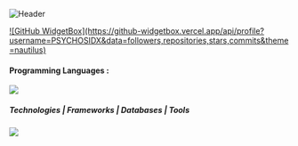 

![Header](https://user-images.githubusercontent.com/63893110/200409903-2ec0df58-5132-45d6-a4eb-6de7ad30f593.png)

<a href="https://www.linkedin.com/in/siddheshkamath" >
![GitHub WidgetBox](https://github-widgetbox.vercel.app/api/profile?username=PSYCHOSIDX&data=followers,repositories,stars,commits&theme=nautilus)
</a>

#### Programming Languages :
<p align="">
  <a href="#">
    <img src="https://skillicons.dev/icons?i=c,cpp,cs,python,java,javascript,ts,php,gherkin" />
  </a>
</p>

#####  Technologies    |   Frameworks   |   Databases   |   Tools 
<p align="">
  <a href="#">
    <img src="https://skillicons.dev/icons?i=react,git,github,express,gcp,html,nodejs,netlify,nginx,nextjs,redux,sass,tailwind,bootstrap,css,materialui,firebase,sqlite,mysql,mongodb,postgres,supabase,vscode,github,selenium,eclipse,visualstudio,powershell,figma,stackoverflow" />
  </a>
</p>


